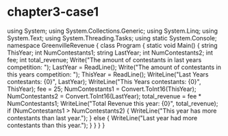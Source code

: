# chapter3-case1
using System;
using System.Collections.Generic;
using System.Linq;
using System.Text;
using System.Threading.Tasks;
using static System.Console;
namespace GreenvilleRevenue
{
    class Program
    {
        static void Main()
        {
            string ThisYear;
            int NumContestants1;
            string LastYear;
            int NumContestants2;
            int fee;
            int total_revenue;
            Write("The amount of contestants in last years competition: ");
            LastYear = ReadLine();
            Write("The amount of contestants in this years competition: ");
            ThisYear = ReadLine();
            WriteLine("Last Years contestants: {0}", LastYear);
            WriteLine("This Years contestants: {0}", ThisYear);
            fee = 25;
            NumContestants1 = Convert.ToInt16(ThisYear);
            NumContestants2 = Convert.ToInt16(LastYear);
            total_revenue = fee * NumContestants1;
            WriteLine("Total Revenue this year: {0}", total_revenue);
            if (NumContestants1 > NumContestants2)
                {
                WriteLine("This year has more contestants than last year.");
                }
            else
                {
                WriteLine("Last year had more contestants than this year.");
            }
        }
    }
}
